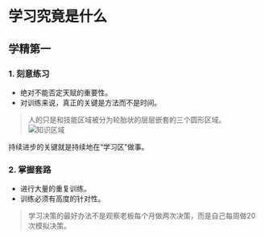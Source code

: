 # 学习究竟是什么

## 学精第一

### 1. 刻意练习
- 绝对不能否定天赋的重要性。
- 对训练来说，真正的关键是方法而不是时间。

> 人的只是和技能区域被分为轮胎状的层层嵌套的三个圆形区域。
![知识区域](https://ss2.bdstatic.com/70cFvnSh_Q1YnxGkpoWK1HF6hhy/it/u=2105219264,4180367704&fm=26&gp=0.jpg)

持续进步的关键就是持续地在“学习区”做事。

### 2. 掌握套路

- 进行大量的重复训练。
- 训练必须有高度的针对性。
> 学习决策的最好办法不是观察老板每个月做两次决策，而是自己每周做20次模拟决策。

